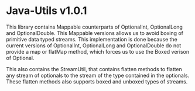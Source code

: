 # Java-Utils v1.0.1

This library contains Mappable counterparts of OptionalInt, OptionalLong and OptionalDouble. This Mappable versions allows us to avoid boxing of primitive data typed streams. This implementation is done because the current versions of OptionalInt, OptionalLong and OptionalDouble do not provide a map or flatMap method, which forces us to use the Boxed verison of Optional.


This also contains the StreamUtil, that contains flatten methods to flatten any stream of optionals to the stream of the type contained in the optionals. These flatten methods also supports boxed and unboxed types of streams.
